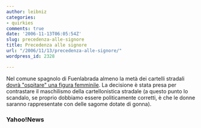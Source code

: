 ```yaml
---
author: leibniz
categories:
- quirkies
comments: true
date: '2006-11-13T06:05:54Z'
slug: precedenza-alle-signore
title: Precedenza alle signore
url: "/2006/11/13/precedenza-alle-signore/"
wordpress_id: 2328

---
```

Nel comune spagnolo di Fuenlabrada almeno la metà dei cartelli stradali [dovrà "ospitare" una figura femminile](https://news.yahoo.com/s/nm/20061112/od_nm/spain_sexism_dc). La decisione è stata presa per contrastare il maschilismo della cartellonistica stradale (a questo punto lo scandalo, se proprio dobbiamo essere politicamente corretti, è che le donne saranno rappresentate con delle sagome dotate di gonna).

### Yahoo!News
